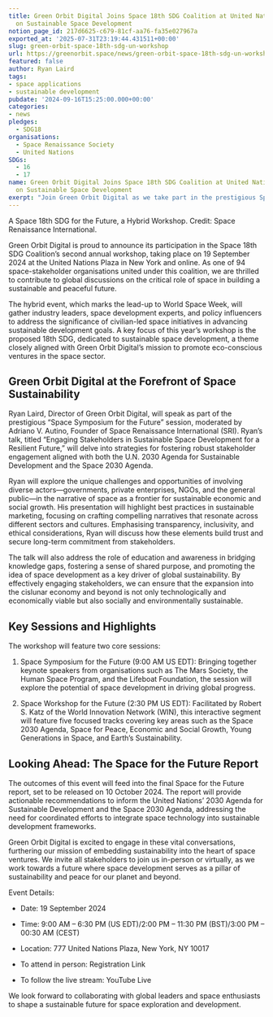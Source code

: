 ```yaml
---
title: Green Orbit Digital Joins Space 18th SDG Coalition at United Nations Workshop
  on Sustainable Space Development
notion_page_id: 217d6625-c679-81cf-aa76-fa35e027967a
exported_at: '2025-07-31T23:19:44.431511+00:00'
slug: green-orbit-space-18th-sdg-un-workshop
url: https://greenorbit.space/news/green-orbit-space-18th-sdg-un-workshop/
featured: false
author: Ryan Laird
tags:
- space applications
- sustainable development
pubdate: '2024-09-16T15:25:00.000+00:00'
categories:
- news
pledges:
  - SDG18
organisations:
  - Space Renaissance Society
  - United Nations
SDGs:
  - 16
  - 17
name: Green Orbit Digital Joins Space 18th SDG Coalition at United Nations Workshop
  on Sustainable Space Development
exerpt: "Join Green Orbit Digital as we take part in the prestigious Space 18th SDG Coalition’s United Nations Workshop, where global industry leaders and policy influencers will gather to discuss the critical role of space in achieving sustainable development goals. Explore our thought-provoking presentation on engaging stakeholders in sustainable space development, as he shares strategies and best practices for crafting compelling narratives that resonate across different sectors and cultures. Discover how education and awareness can bridge knowledge gaps and promote the idea of space development as a key driver of global sustainability. Don’t miss out on this opportunity to shape a sustainable future for space exploration and development!"
---
```


A Space 18th SDG for the Future, a Hybrid Workshop. Credit: Space Renaissance International.

Green Orbit Digital is proud to announce its participation in the Space 18th SDG Coalition’s second annual workshop, taking place on 19 September 2024 at the United Nations Plaza in New York and online. As one of 94 space-stakeholder organisations united under this coalition, we are thrilled to contribute to global discussions on the critical role of space in building a sustainable and peaceful future.

The hybrid event, which marks the lead-up to World Space Week, will gather industry leaders, space development experts, and policy influencers to address the significance of civilian-led space initiatives in advancing sustainable development goals. A key focus of this year’s workshop is the proposed 18th SDG, dedicated to sustainable space development, a theme closely aligned with Green Orbit Digital’s mission to promote eco-conscious ventures in the space sector.

## Green Orbit Digital at the Forefront of Space Sustainability

Ryan Laird, Director of Green Orbit Digital, will speak as part of the prestigious “Space Symposium for the Future” session, moderated by Adriano V. Autino, Founder of Space Renaissance International (SRI). Ryan’s talk, titled “Engaging Stakeholders in Sustainable Space Development for a Resilient Future,” will delve into strategies for fostering robust stakeholder engagement aligned with both the U.N. 2030 Agenda for Sustainable Development and the Space 2030 Agenda.

Ryan will explore the unique challenges and opportunities of involving diverse actors—governments, private enterprises, NGOs, and the general public—in the narrative of space as a frontier for sustainable economic and social growth. His presentation will highlight best practices in sustainable marketing, focusing on crafting compelling narratives that resonate across different sectors and cultures. Emphasising transparency, inclusivity, and ethical considerations, Ryan will discuss how these elements build trust and secure long-term commitment from stakeholders.

The talk will also address the role of education and awareness in bridging knowledge gaps, fostering a sense of shared purpose, and promoting the idea of space development as a key driver of global sustainability. By effectively engaging stakeholders, we can ensure that the expansion into the cislunar economy and beyond is not only technologically and economically viable but also socially and environmentally sustainable.

## Key Sessions and Highlights

The workshop will feature two core sessions:

1. Space Symposium for the Future (9:00 AM US EDT): Bringing together keynote speakers from organisations such as The Mars Society, the Human Space Program, and the Lifeboat Foundation, the session will explore the potential of space development in driving global progress.

1. Space Workshop for the Future (2:30 PM US EDT): Facilitated by Robert S. Katz of the World Innovation Network (WIN), this interactive segment will feature five focused tracks covering key areas such as the Space 2030 Agenda, Space for Peace, Economic and Social Growth, Young Generations in Space, and Earth’s Sustainability.

## Looking Ahead: The Space for the Future Report

The outcomes of this event will feed into the final Space for the Future report, set to be released on 10 October 2024. The report will provide actionable recommendations to inform the United Nations’ 2030 Agenda for Sustainable Development and the Space 2030 Agenda, addressing the need for coordinated efforts to integrate space technology into sustainable development frameworks.

Green Orbit Digital is excited to engage in these vital conversations, furthering our mission of embedding sustainability into the heart of space ventures. We invite all stakeholders to join us in-person or virtually, as we work towards a future where space development serves as a pillar of sustainability and peace for our planet and beyond.

Event Details:

- Date: 19 September 2024

- Time: 9:00 AM – 6:30 PM (US EDT)/2:00 PM – 11:30 PM (BST)/3:00 PM  – 00:30 AM (CEST)

- Location: 777 United Nations Plaza, New York, NY 10017

- To attend in person: Registration Link

- To follow the live stream: YouTube Live

We look forward to collaborating with global leaders and space enthusiasts to shape a sustainable future for space exploration and development.